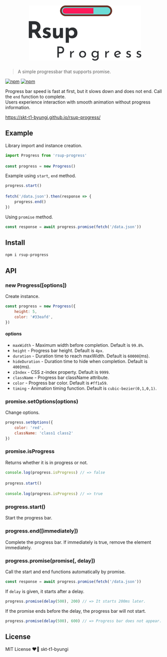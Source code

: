 <h1 align="center">
    <img src="./logo.png">
</h1>

> A simple progressbar that supports promise.

[![npm](https://flat.badgen.net/npm/v/rsup-prgoress)](https://www.npmjs.com/package/rsup-progress)
[![npm](https://flat.badgen.net/npm/license/rsup-prgoress)](#LICENSE)

Progress bar speed is fast at first, but it slows down and does not end. Call the `end` function to complete.<br>
Users experience interaction with smooth animation without progress information.

https://skt-t1-byungi.github.io/rsup-progress/

## Example
Library import and instance creation.
```js
import Progress from 'rsup-progress'

const progress = new Progress()
```

Example using `start`, `end` method.
```js
progress.start()

fetch('/data.json').then(response => {
    progress.end()
})
```

Using `promise` method.
```js
const response = await progress.promise(fetch('/data.json'))
```

## Install
```sh
npm i rsup-progress
```

## API
### new Progress([options])
Create instance.
```js
const progress = new Progress({
    height: 5,
    color: '#33eafd',
})
```

#### options
- `maxWidth` - Maximum width before completion. Default is `99.8%`.
- `height` - Progress bar height. Default is `4px`.
- `duration` - Duration time to reach maxWidth. Default is `60000`(ms).
- `hideDuration` - Duration time to hide when completion. Default is `400`(ms).
- `zIndex` - CSS z-index property. Default is `9999`.
- `className` - Progress bar className attribute.
- `color` - Progress bar color. Default is `#ff1a59`.
- `timing` - Animation timing function. Default is `cubic-bezier(0,1,0,1)`.

### promise.setOptions(options)
Change options.
```js
progress.setOptions({
    color: 'red',
    className: 'class1 class2'
})
```

### promise.isProgress
Returns whether it is in progress or not.
```js
console.log(progress.isProgress) // => false

progress.start()

console.log(progress.isProgress) // => true
```

### progress.start()
Start the progress bar.

### progress.end([immediately])
Complete the progress bar. If immediately is true, remove the element immediately.

### progress.promise(promise[, delay])
Call the start and end functions automatically by promise.
```js
const response = await progress.promise(fetch('/data.json'))
```

If `delay` is given, it starts after a delay.

```js
progress.promise(delay(500), 200) // => It starts 200ms later.
```

If the promise ends before the delay, the progress bar will not start.
```js
progress.promise(delay(500), 600) // => Progress bar does not appear.
```



## License
MIT License ❤️📝 skt-t1-byungi
